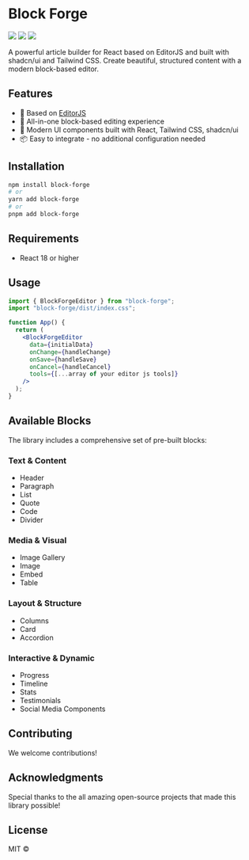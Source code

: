 # Block Forge

[![](https://flat.badgen.net/npm/v/@alkhipce/editorjs-react?icon=npm)](https://www.npmjs.com/package/@alkhipce/editorjs-react)
[![](https://flat.badgen.net/github/stars/etozhealkhipce/editorjs-react)](https://github.com/etozhealkhipce/editorjs-react)
[![](https://flat.badgen.net/badge/demo/site/green)](https://editorjs-react.vercel.app/)

A powerful article builder for React based on EditorJS and built with shadcn/ui and Tailwind CSS. Create beautiful, structured content with a modern block-based editor.

## Features

- 🔌 Based on [EditorJS](https://editorjs.io/)
- 🎨 All-in-one block-based editing experience
- 🚀 Modern UI components built with React, Tailwind CSS, shadcn/ui
- 📦 Easy to integrate - no additional configuration needed

## Installation

```bash
npm install block-forge
# or
yarn add block-forge
# or
pnpm add block-forge
```

## Requirements

- React 18 or higher

## Usage

```jsx
import { BlockForgeEditor } from "block-forge";
import "block-forge/dist/index.css";

function App() {
  return (
    <BlockForgeEditor
      data={initialData}
      onChange={handleChange}
      onSave={handleSave}
      onCancel={handleCancel}
      tools={[...array of your editor js tools]}
    />
  );
}
```

## Available Blocks

The library includes a comprehensive set of pre-built blocks:

### Text & Content

- Header
- Paragraph
- List
- Quote
- Code
- Divider

### Media & Visual

- Image Gallery
- Image
- Embed
- Table

### Layout & Structure

- Columns
- Card
- Accordion

### Interactive & Dynamic

- Progress
- Timeline
- Stats
- Testimonials
- Social Media Components

## Contributing

We welcome contributions!

## Acknowledgments

Special thanks to the all amazing open-source projects that made this library possible!

## License

MIT ©
